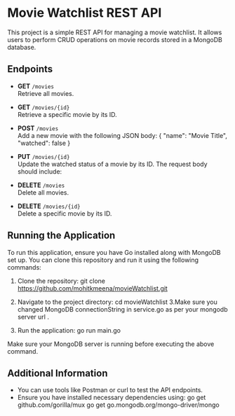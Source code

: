# Movie Watchlist REST API

This project is a simple REST API for managing a movie watchlist. It allows users to perform CRUD operations on movie records stored in a MongoDB database.

## Endpoints

- **GET** `/movies`  
  Retrieve all movies.

- **GET** `/movies/{id}`  
  Retrieve a specific movie by its ID.

- **POST** `/movies`  
  Add a new movie with the following JSON body:
{
"name": "Movie Title",
"watched": false
}
- **PUT** `/movies/{id}`  
Update the watched status of a movie by its ID. The request body should include:

- **DELETE** `/movies`  
Delete all movies.

- **DELETE** `/movies/{id}`  
Delete a specific movie by its ID.

## Running the Application

To run this application, ensure you have Go installed along with MongoDB set up. You can clone this repository and run it using the following commands:

1. Clone the repository:
git clone https://github.com/mohitkmeena/movieWatchlist.git

2. Navigate to the project directory:
cd movieWatchlist
3.Make sure you changed MongoDB connectionString in service.go as per your mongodb server url .
3. Run the application:
go run main.go

Make sure your MongoDB server is running before executing the above command. 

## Additional Information

- You can use tools like Postman or curl to test the API endpoints.
- Ensure you have installed necessary dependencies using:
go get github.com/gorilla/mux
go get go.mongodb.org/mongo-driver/mongo
